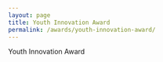 ```yaml
---
layout: page
title: Youth Innovation Award
permalink: /awards/youth-innovation-award/
---
```


Youth Innovation Award
